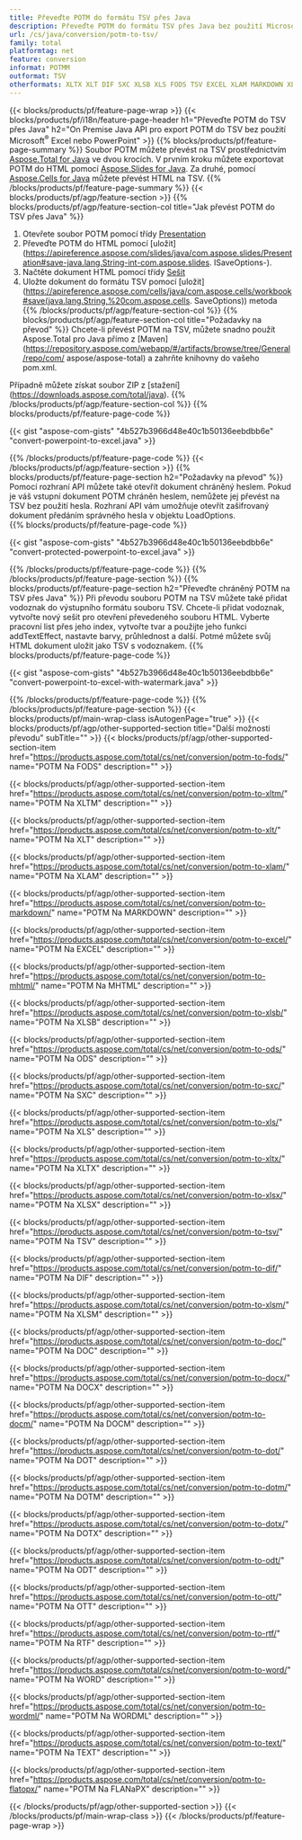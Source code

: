 ```yaml
---
title: Převeďte POTM do formátu TSV přes Java
description: Převeďte POTM do formátu TSV přes Java bez použití Microsoft Excel nebo PowerPoint
url: /cs/java/conversion/potm-to-tsv/
family: total
platformtag: net
feature: conversion
informat: POTMM
outformat: TSV
otherformats: XLTX XLT DIF SXC XLSB XLS FODS TSV EXCEL XLAM MARKDOWN XLTM MHTML XLSM XLSX ODS DOC DOCX DOCM DOT DOTM DOTX ODT OTT RTF WORD WORDML TEXT FLATOPX
---
```

{{< blocks/products/pf/feature-page-wrap >}}
{{< blocks/products/pf/i18n/feature-page-header h1="Převeďte POTM do TSV přes Java" h2="On Premise Java API pro export POTM do TSV bez použití Microsoft<sup>&reg;</sup> Excel nebo PowerPoint" >}}
{{% blocks/products/pf/feature-page-summary %}}
Soubor POTM můžete převést na TSV prostřednictvím [Aspose.Total for Java](https://products.aspose.com/total/java/) ve dvou krocích. V prvním kroku můžete exportovat POTM do HTML pomocí [Aspose.Slides for Java](https://products.aspose.com/slides/java/). Za druhé, pomocí [Aspose.Cells for Java](https://products.aspose.com/cells/java/) můžete převést HTML na TSV.
{{% /blocks/products/pf/feature-page-summary  %}}
{{< blocks/products/pf/agp/feature-section >}}
{{% blocks/products/pf/agp/feature-section-col title="Jak převést POTM do TSV přes Java" %}}
1. Otevřete soubor POTM pomocí třídy [Presentation](https://apireference.aspose.com/slides/java/com.aspose.slides/Presentation)
2. Převeďte POTM do HTML pomocí [uložit](https://apireference.aspose.com/slides/java/com.aspose.slides/Presentation#save-java.lang.String-int-com.aspose.slides. ISaveOptions-).
3. Načtěte dokument HTML pomocí třídy [Sešit](https://apireference.aspose.com/cells/java/com.aspose.cells/Workbook)
4. Uložte dokument do formátu TSV pomocí [uložit](https://apireference.aspose.com/cells/java/com.aspose.cells/workbook#save(java.lang.String,%20com.aspose.cells. SaveOptions)) metoda
{{% /blocks/products/pf/agp/feature-section-col %}}
{{% blocks/products/pf/agp/feature-section-col title="Požadavky na převod" %}}
Chcete-li převést POTM na TSV, můžete snadno použít Aspose.Total pro Java přímo z [Maven](https://repository.aspose.com/webapp/#/artifacts/browse/tree/General/repo/com/ aspose/aspose-total) a zahrňte knihovny do vašeho pom.xml.

Případně můžete získat soubor ZIP z [stažení] (https://downloads.aspose.com/total/java).
{{% /blocks/products/pf/agp/feature-section-col %}}
{{% blocks/products/pf/feature-page-code %}}

{{< gist "aspose-com-gists" "4b527b3966d48e40c1b50136eebdbb6e" "convert-powerpoint-to-excel.java" >}}

{{% /blocks/products/pf/feature-page-code %}}
{{< /blocks/products/pf/agp/feature-section >}}
{{% blocks/products/pf/feature-page-section  h2="Požadavky na převod" %}}
Pomocí rozhraní API můžete také otevřít dokument chráněný heslem. Pokud je váš vstupní dokument POTM chráněn heslem, nemůžete jej převést na TSV bez použití hesla. Rozhraní API vám umožňuje otevřít zašifrovaný dokument předáním správného hesla v objektu LoadOptions.  
{{% blocks/products/pf/feature-page-code %}}

{{< gist "aspose-com-gists" "4b527b3966d48e40c1b50136eebdbb6e" "convert-protected-powerpoint-to-excel.java" >}}
{{% /blocks/products/pf/feature-page-code  %}}
{{% /blocks/products/pf/feature-page-section %}}
{{% blocks/products/pf/feature-page-section  h2="Převeďte chráněný POTM na TSV přes Java" %}}
Při převodu souboru POTM na TSV můžete také přidat vodoznak do výstupního formátu souboru TSV. Chcete-li přidat vodoznak, vytvořte nový sešit pro otevření převedeného souboru HTML. Vyberte pracovní list přes jeho index, vytvořte tvar a použijte jeho funkci addTextEffect, nastavte barvy, průhlednost a další. Potmé můžete svůj HTML dokument uložit jako TSV s vodoznakem. 
{{% blocks/products/pf/feature-page-code %}}

{{< gist "aspose-com-gists" "4b527b3966d48e40c1b50136eebdbb6e" "convert-powerpoint-to-excel-with-watermark.java" >}}
{{% /blocks/products/pf/feature-page-code  %}}
{{% /blocks/products/pf/feature-page-section %}}
{{< blocks/products/pf/main-wrap-class isAutogenPage="true" >}}
{{< blocks/products/pf/agp/other-supported-section title="Další možnosti převodu" subTitle="" >}}
{{< blocks/products/pf/agp/other-supported-section-item href="https://products.aspose.com/total/cs/net/conversion/potm-to-fods/" name="POTM Na FODS" description="" >}}

{{< blocks/products/pf/agp/other-supported-section-item href="https://products.aspose.com/total/cs/net/conversion/potm-to-xltm/" name="POTM Na XLTM" description="" >}}

{{< blocks/products/pf/agp/other-supported-section-item href="https://products.aspose.com/total/cs/net/conversion/potm-to-xlt/" name="POTM Na XLT" description="" >}}

{{< blocks/products/pf/agp/other-supported-section-item href="https://products.aspose.com/total/cs/net/conversion/potm-to-xlam/" name="POTM Na XLAM" description="" >}}

{{< blocks/products/pf/agp/other-supported-section-item href="https://products.aspose.com/total/cs/net/conversion/potm-to-markdown/" name="POTM Na MARKDOWN" description="" >}}

{{< blocks/products/pf/agp/other-supported-section-item href="https://products.aspose.com/total/cs/net/conversion/potm-to-excel/" name="POTM Na EXCEL" description="" >}}

{{< blocks/products/pf/agp/other-supported-section-item href="https://products.aspose.com/total/cs/net/conversion/potm-to-mhtml/" name="POTM Na MHTML" description="" >}}

{{< blocks/products/pf/agp/other-supported-section-item href="https://products.aspose.com/total/cs/net/conversion/potm-to-xlsb/" name="POTM Na XLSB" description="" >}}

{{< blocks/products/pf/agp/other-supported-section-item href="https://products.aspose.com/total/cs/net/conversion/potm-to-ods/" name="POTM Na ODS" description="" >}}

{{< blocks/products/pf/agp/other-supported-section-item href="https://products.aspose.com/total/cs/net/conversion/potm-to-sxc/" name="POTM Na SXC" description="" >}}

{{< blocks/products/pf/agp/other-supported-section-item href="https://products.aspose.com/total/cs/net/conversion/potm-to-xls/" name="POTM Na XLS" description="" >}}

{{< blocks/products/pf/agp/other-supported-section-item href="https://products.aspose.com/total/cs/net/conversion/potm-to-xltx/" name="POTM Na XLTX" description="" >}}

{{< blocks/products/pf/agp/other-supported-section-item href="https://products.aspose.com/total/cs/net/conversion/potm-to-xlsx/" name="POTM Na XLSX" description="" >}}

{{< blocks/products/pf/agp/other-supported-section-item href="https://products.aspose.com/total/cs/net/conversion/potm-to-tsv/" name="POTM Na TSV" description="" >}}

{{< blocks/products/pf/agp/other-supported-section-item href="https://products.aspose.com/total/cs/net/conversion/potm-to-dif/" name="POTM Na DIF" description="" >}}

{{< blocks/products/pf/agp/other-supported-section-item href="https://products.aspose.com/total/cs/net/conversion/potm-to-xlsm/" name="POTM Na XLSM" description="" >}}

{{< blocks/products/pf/agp/other-supported-section-item href="https://products.aspose.com/total/cs/net/conversion/potm-to-doc/" name="POTM Na DOC" description="" >}}

{{< blocks/products/pf/agp/other-supported-section-item href="https://products.aspose.com/total/cs/net/conversion/potm-to-docx/" name="POTM Na DOCX" description="" >}}

{{< blocks/products/pf/agp/other-supported-section-item href="https://products.aspose.com/total/cs/net/conversion/potm-to-docm/" name="POTM Na DOCM" description="" >}}

{{< blocks/products/pf/agp/other-supported-section-item href="https://products.aspose.com/total/cs/net/conversion/potm-to-dot/" name="POTM Na DOT" description="" >}}

{{< blocks/products/pf/agp/other-supported-section-item href="https://products.aspose.com/total/cs/net/conversion/potm-to-dotm/" name="POTM Na DOTM" description="" >}}

{{< blocks/products/pf/agp/other-supported-section-item href="https://products.aspose.com/total/cs/net/conversion/potm-to-dotx/" name="POTM Na DOTX" description="" >}}

{{< blocks/products/pf/agp/other-supported-section-item href="https://products.aspose.com/total/cs/net/conversion/potm-to-odt/" name="POTM Na ODT" description="" >}}

{{< blocks/products/pf/agp/other-supported-section-item href="https://products.aspose.com/total/cs/net/conversion/potm-to-ott/" name="POTM Na OTT" description="" >}}

{{< blocks/products/pf/agp/other-supported-section-item href="https://products.aspose.com/total/cs/net/conversion/potm-to-rtf/" name="POTM Na RTF" description="" >}}

{{< blocks/products/pf/agp/other-supported-section-item href="https://products.aspose.com/total/cs/net/conversion/potm-to-word/" name="POTM Na WORD" description="" >}}

{{< blocks/products/pf/agp/other-supported-section-item href="https://products.aspose.com/total/cs/net/conversion/potm-to-wordml/" name="POTM Na WORDML" description="" >}}

{{< blocks/products/pf/agp/other-supported-section-item href="https://products.aspose.com/total/cs/net/conversion/potm-to-text/" name="POTM Na TEXT" description="" >}}

{{< blocks/products/pf/agp/other-supported-section-item href="https://products.aspose.com/total/cs/net/conversion/potm-to-flatopx/" name="POTM Na FLANaPX" description="" >}}


{{< /blocks/products/pf/agp/other-supported-section >}}
{{< /blocks/products/pf/main-wrap-class >}}
{{< /blocks/products/pf/feature-page-wrap >}}